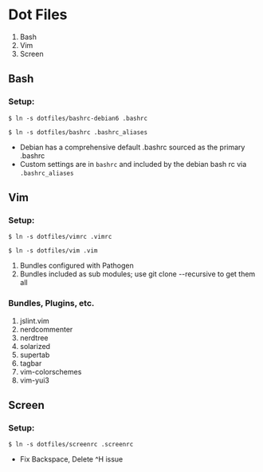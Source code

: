 Dot Files
=========

1. Bash
2. Vim
3. Screen

Bash
----

### Setup: ###

`$ ln -s dotfiles/bashrc-debian6 .bashrc`

`$ ln -s dotfiles/bashrc .bashrc_aliases`

- Debian has a comprehensive default .bashrc sourced as the primary .bashrc
- Custom settings are in `bashrc` and included by the debian bash rc via `.bashrc_aliases`

Vim
---

### Setup: ###

`$ ln -s dotfiles/vimrc .vimrc`

`$ ln -s dotfiles/vim .vim`

1. Bundles configured with Pathogen
2. Bundles included as sub modules; use git clone --recursive to get them all

### Bundles, Plugins, etc. ###
1. jslint.vim
2. nerdcommenter
3. nerdtree
4. solarized
5. supertab
6. tagbar
7. vim-colorschemes
8. vim-yui3

Screen
------

### Setup: ###

`$ ln -s dotfiles/screenrc .screenrc`

- Fix Backspace, Delete ^H issue
